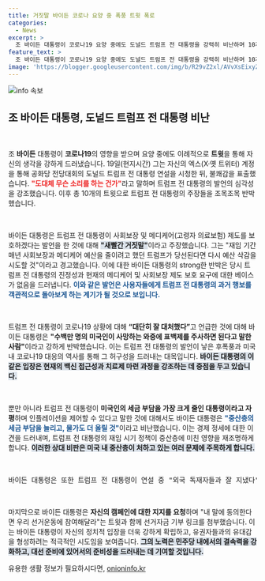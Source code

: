 ```yaml
---
title: 거짓말 바이든 코로나 요양 중 폭풍 트윗 폭로
categories:
  - News
excerpt: >
  조 바이든 대통령이 코로나19 요양 중에도 도널드 트럼프 전 대통령을 강력히 비난하며 10개의 폭풍 트윗을 쏟아냈다. 트럼프의 거짓말을 폭로하고, 그의 세금 정책과 외국 독재자와의 유착을 강하게 반박한 바이든. 이 대결의 본질은 무엇일까?
feature_text: >
  조 바이든 대통령이 코로나19 요양 중에도 도널드 트럼프 전 대통령을 강력히 비난하며 10개의 폭풍 트윗을 쏟아냈다. 트럼프의 거짓말을 폭로하고, 그의 세금 정책과 외국 독재자와의 유착을 강하게 반박한 바이든. 이 대결의 본질은 무엇일까?
image: 'https://blogger.googleusercontent.com/img/b/R29vZ2xl/AVvXsEixyZcFfHzMRdzZMjFBmAUKJYCLCGyLL1o632UiGVXcaFdKo_bkvkuCioo0uUKlGfBVcT3P84aROyZIXSBEx3Aw5nCQ3pTgDom1WDC4m8eifvWiAmWEEVb4x6G_l8C0QH225ldMjyaFvpxGEBGNO37VmDTDMHGhJPq73UglMfDca1-0aw/s1600/blogspot.png'
---
```


<p><img src="https://blogger.googleusercontent.com/img/b/R29vZ2xl/AVvXsEixyZcFfHzMRdzZMjFBmAUKJYCLCGyLL1o632UiGVXcaFdKo_bkvkuCioo0uUKlGfBVcT3P84aROyZIXSBEx3Aw5nCQ3pTgDom1WDC4m8eifvWiAmWEEVb4x6G_l8C0QH225ldMjyaFvpxGEBGNO37VmDTDMHGhJPq73UglMfDca1-0aw/s1600/blogspot.png" alt="info 속보" /></p>

<h2 data-ke-size="size26">조 바이든 대통령, 도널드 트럼프 전 대통령 비난</h2>

<p data-ke-size="size16">&nbsp;</p>

<p>조 <b>바이든</b> 대통령이 <b>코로나19</b>의 영향을 받으며 요양 중에도 이례적으로 <b>트윗</b>을 통해 자신의 생각을 강하게 드러냈습니다. 19일(현지시간) 그는 자신의 엑스(X·옛 트위터) 계정을 통해 공화당 전당대회의 도널드 트럼프 전 대통령 연설을 시청한 뒤, 불쾌감을 표출했습니다. <b><span style="color: #ee2323;">"도대체 무슨 소리를 하는 건가"</span></b>라고 말하며 트럼프 전 대통령의 발언의 심각성을 강조했습니다. 이후 총 10개의 트윗으로 트럼프 전 대통령의 주장들을 조목조목 반박했습니다.</p></p>

<p data-ke-size="size16">&nbsp;</p>

<p>바이든 대통령은 트럼프 전 대통령이 사회보장 및 메디케어(고령자 의료보험) 제도를 보호하겠다는 발언을 한 것에 대해 <b><span style="background-color: #21538527;">"새빨간 거짓말"</span></b>이라고 주장했습니다. 그는 "재임 기간 매년 사회보장과 메디케어 예산을 줄이려고 했던 트럼프가 당선된다면 다시 예산 삭감을 시도할 것"이라고 경고했습니다. 이에 대한 바이든 대통령의 strong한 반박은 당시 트럼프 전 대통령의 진정성과 현재의 메디케어 및 사회보장 제도 보호 요구에 대한 베이스가 없음을 드러냅니다. <b><span style="color: #1a5490;">이와 같은 발언은 사용자들에게 트럼프 전 대통령의 과거 행보를 객관적으로 돌아보게 하는 계기가 될 것으로 보입니다.</span></b></p>

<p data-ke-size="size16">&nbsp;</p>

<p>트럼프 전 대통령이 코로나19 상황에 대해 <b>“대단히 잘 대처했다”</b>고 언급한 것에 대해 바이든 대통령은 <b><span style="ee2323;">"수백만 명의 미국인이 사망하는 와중에 표백제를 주사하면 된다고 말한 사람"</span></b>이라고 강하게 반박했습니다. 이는 트럼프 전 대통령의 발언이 낳은 후폭풍과 미국 내 코로나19 대응의 역사를 통해 그 허구성을 드러내는 대목입니다. <b><span style="background-color: #21538527;">바이든 대통령의 이 같은 입장은 현재의 백신 접근성과 치료제 마련 과정을 강조하는 데 중점을 두고 있습니다.</span></b></p>

<p data-ke-size="size16">&nbsp;</p>

<p>뿐만 아니라 트럼프 전 대통령이 <b>미국인의 세금 부담을 가장 크게 줄인 대통령이라고 자평</b>하며 인플레이션을 제어할 수 있다고 말한 것에 대해서도 바이든 대통령은 <b><span style="color: #1a5490;">"중산층의 세금 부담을 늘리고, 물가도 더 올릴 것"</span></b>이라고 비난했습니다. 이는 경제 정세에 대한 이견을 드러내며, 트럼프 전 대통령의 재임 시기 정책이 중산층에 미친 영향을 재조명하게 합니다. <b><span style="background-color: #21538527;">이러한 상대 비판은 미국 내 중산층이 처하고 있는 여러 문제에 주목하게 합니다.</span></b></p>

<p data-ke-size="size16">&nbsp;</p>

<pre>바이든 대통령은 또한 트럼프 전 대통령이 연설 중 "외국 독재자들과 잘 지냈다"고 자랑한 부분에 동영상 자료를 첨부하며 <b><span style="ee2323;">"그 이유는 트럼프 본인이 독재자가 되길 바라고 있기 때문"</span></b>이라고 강력히 주장했습니다. 이 발언은 트럼프 전 대통령이 외교적으로 보여주는 이미지와 내적 정치적 동기의 관계를 밝히는 계기가 되었습니다. <b><span style="color: #1a5490;">바이든 대통령은 이를 통해 자신의 정치적 비전과 도널드 트럼프의 정치적 접근 방식의 차이를 뚜렷하게 부각시키고 있습니다.</span></b></pre>

<p data-ke-size="size16">&nbsp;</p>

<p>마지막으로 바이든 대통령은 <b>자신의 캠페인에 대한 지지를 요청</b>하며 "내 말에 동의한다면 우리 선거운동에 참여해달라"는 트윗과 함께 선거자금 기부 링크를 첨부했습니다. 이는 바이든 대통령이 자신의 정치적 입장을 더욱 강하게 확립하고, 유권자들과의 유대감을 형성하려는 적극적인 시도임을 보여줍니다. <b><span style="background-color: #21538527;">그의 노력은 민주당 내에서의 결속력을 강화하고, 대선 준비에 있어서의 준비성을 드러내는 데 기여할 것입니다.</span></b></p>
유용한 생활 정보가 필요하시다면, <a href="https://onioninfo.kr" rel="dofollow">onioninfo.kr</a>


